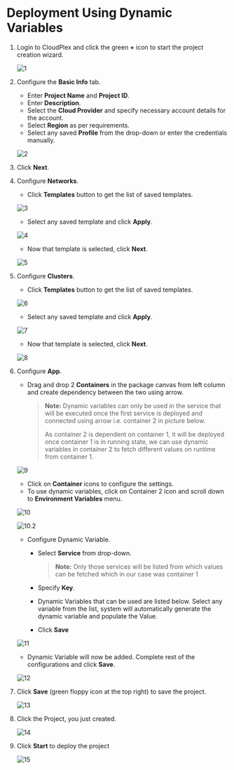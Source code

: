 # Deployment Using Dynamic Variables

1. Login to CloudPlex and click the green **+** icon to start the project creation wizard. 

   ![1](imgs/1.jpg)

2. Configure the **Basic Info** tab.

   - Enter **Project Name** and **Project ID**.
   - Enter **Description**.
   - Select the **Cloud Provider** and specify necessary account details for the account.
   - Select **Region** as per requirements.
   - Select any saved **Profile** from the drop-down or enter the credentials manually. 

   ![2](imgs/2.jpg)

3. Click **Next**.

4. Configure **Networks**.

   - Click **Templates** button to get the list of saved templates.

   ![3](imgs/3.jpg)

   - Select any saved template and click **Apply**.

   ![4](imgs/4.jpg)

   - Now that template is selected, click **Next**.

   ![5](imgs/5.jpg)

5. Configure **Clusters**.

   - Click **Templates** button to get the list of saved templates.

   ![6](imgs/6.jpg)

   - Select any saved template and click **Apply**.

   ![7](imgs/7.jpg)

   - Now that template is selected, click **Next**.

   ![8](imgs/8.jpg)

6. Configure **App**.

   - Drag and drop 2 **Containers** in the package canvas from left column and create dependency between the two using arrow.

     > **Note:** Dynamic variables can only be used in the service that will be executed once the first service is deployed and connected using arrow i.e. container 2 in picture below.
     >
     > As container 2 is dependent on container 1, it will be deployed once container 1 is in running state, we can use dynamic variables in container 2 to fetch different values on runtime from container 1.

   ![9](imgs/9.jpg)

   - Click on **Container** icons to configure the settings.
   - To use dynamic variables, click on Container 2 icon and scroll down to **Environment Variables** menu.

   ![10](imgs/10.jpg)

   ![10.2](imgs/10.2.jpg)

   - Configure Dynamic Variable.

     - Select **Service** from drop-down. 

       > **Note:** Only those services will be listed from which values can be fetched which in our case was container 1

     - Specify **Key**.

     - Dynamic Variables that can be used are listed below. Select any variable from the list, system will automatically generate the dynamic variable and populate the Value.

     - Click **Save**

   ![11](imgs/11.jpg)

   - Dynamic Variable will now be added. Complete rest of the configurations and click **Save**.

   ![12](imgs/12.jpg)

7. Click **Save** (green floppy icon at the top right) to save the project.

   ![13](imgs/13.jpg)

8. Click the Project, you just created. 

   ![14](imgs/14.jpg)

9. Click **Start** to deploy the project

   ![15](imgs/15.jpg)